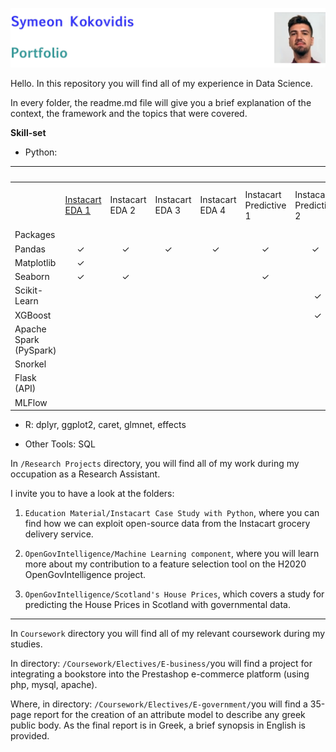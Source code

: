 ![ID banner](id_banner.jpg)

Hello. In this repository you will find all of my experience in Data Science.

In every folder, the readme.md file will give you a brief explanation of the context, the framework and the topics that were covered.

**Skill-set**  

* Python: 

<table>
<thead>
  <tr>
    <th></th>
    <th colspan="11">Projects</th>
  </tr>
</thead>
<tbody>
  <tr>
    <td></td>
    <td><a href="https://github.com/kokovidis/portfolio/tree/master/Research%20Projects/Educational%20Material/Instacart%20Case%20Study%20with%20Python" target="_blank" rel="noopener noreferrer">Instacart</a><br><a href="https://github.com/kokovidis/portfolio/tree/master/Research%20Projects/Educational%20Material/Instacart%20Case%20Study%20with%20Python" target="_blank" rel="noopener noreferrer">EDA 1</a></td>
    <td>Instacart<br>EDA 2</td>
    <td>Instacart<br>EDA 3</td>
    <td>Instacart<br>EDA 4</td>
    <td>Instacart<br>Predictive 1</td>
    <td>Instacart<br>Predictive 2</td>
    <td>Automobile <br>Strategy <br>Report</td>
    <td>Employee<br>Attrition</td>
    <td>Movie <br>Recommendation <br>Systems</td>
    <td>Labelling Yelp's<br>Restaurant <br>Reviews<br></td>
    <td>Spotify<br>Streaming<br>Data<br></td>
  </tr>
  <tr>
    <td>Packages</td>
    <td></td>
    <td></td>
    <td></td>
    <td></td>
    <td></td>
    <td></td>
    <td></td>
    <td></td>
    <td></td>
    <td></td>
    <td></td>
  </tr>
  <tr>
    <td>Pandas</td>
    <td>&nbsp;&nbsp;&nbsp;&nbsp;&nbsp;✓</td>
    <td>&nbsp;&nbsp;&nbsp;&nbsp;&nbsp;✓</td>
    <td><span style="font-weight:400;font-style:normal">&nbsp;&nbsp;&nbsp;&nbsp;✓</span></td>
    <td>&nbsp;&nbsp;&nbsp;&nbsp;&nbsp;✓</td>
    <td><span style="font-weight:400;font-style:normal">&nbsp;&nbsp;&nbsp;&nbsp;&nbsp;&nbsp;&nbsp;✓</span></td>
    <td><span style="font-weight:400;font-style:normal">&nbsp;&nbsp;&nbsp;&nbsp;&nbsp;&nbsp;&nbsp;✓</span></td>
    <td>&nbsp;&nbsp;&nbsp;&nbsp;&nbsp;&nbsp;&nbsp;&nbsp;✓</td>
    <td><span style="font-weight:400;font-style:normal">&nbsp;&nbsp;&nbsp;&nbsp;&nbsp;&nbsp;✓</span></td>
    <td><span style="font-weight:400;font-style:normal">&nbsp;&nbsp;&nbsp;&nbsp;&nbsp;&nbsp;&nbsp;&nbsp;&nbsp;&nbsp;&nbsp;✓</span></td>
    <td></td>
    <td><span style="font-weight:400;font-style:normal">&nbsp;&nbsp;&nbsp;&nbsp;&nbsp;&nbsp;&nbsp;✓</span></td>
  </tr>
  <tr>
    <td>Matplotlib</td>
    <td><span style="font-weight:400;font-style:normal">&nbsp;&nbsp;&nbsp;&nbsp;&nbsp;✓</span></td>
    <td></td>
    <td></td>
    <td></td>
    <td></td>
    <td></td>
    <td></td>
    <td></td>
    <td></td>
    <td></td>
    <td><span style="font-weight:400;font-style:normal">&nbsp;&nbsp;&nbsp;&nbsp;&nbsp;&nbsp;✓</span></td>
  </tr>
  <tr>
    <td>Seaborn</td>
    <td><span style="font-weight:400;font-style:normal">&nbsp;&nbsp;&nbsp;&nbsp;&nbsp;✓</span></td>
    <td><span style="font-weight:400;font-style:normal">&nbsp;&nbsp;&nbsp;&nbsp;&nbsp;✓</span></td>
    <td></td>
    <td></td>
    <td>&nbsp;&nbsp;&nbsp;&nbsp;&nbsp;&nbsp;&nbsp;✓</td>
    <td></td>
    <td></td>
    <td><span style="font-weight:400;font-style:normal">&nbsp;&nbsp;&nbsp;&nbsp;&nbsp;&nbsp;✓</span></td>
    <td></td>
    <td></td>
    <td><span style="font-weight:400;font-style:normal">&nbsp;&nbsp;&nbsp;&nbsp;&nbsp;&nbsp;✓</span></td>
  </tr>
  <tr>
    <td>Scikit-Learn</td>
    <td></td>
    <td></td>
    <td></td>
    <td></td>
    <td></td>
    <td><span style="font-weight:400;font-style:normal">&nbsp;&nbsp;&nbsp;&nbsp;&nbsp;&nbsp;&nbsp;&nbsp;✓</span></td>
    <td><span style="font-weight:400;font-style:normal">&nbsp;&nbsp;&nbsp;&nbsp;&nbsp;&nbsp;&nbsp;&nbsp;✓</span></td>
    <td><span style="font-weight:400;font-style:normal">&nbsp;&nbsp;&nbsp;&nbsp;&nbsp;&nbsp;✓</span></td>
    <td></td>
    <td></td>
    <td><span style="font-weight:400;font-style:normal">&nbsp;&nbsp;&nbsp;&nbsp;&nbsp;&nbsp;✓</span></td>
  </tr>
  <tr>
    <td>XGBoost</td>
    <td></td>
    <td></td>
    <td></td>
    <td></td>
    <td></td>
    <td><span style="font-weight:400;font-style:normal">&nbsp;&nbsp;&nbsp;&nbsp;&nbsp;&nbsp;&nbsp;&nbsp;✓</span></td>
    <td><span style="font-weight:400;font-style:normal">&nbsp;&nbsp;&nbsp;&nbsp;&nbsp;&nbsp;&nbsp;&nbsp;✓</span></td>
    <td><span style="font-weight:400;font-style:normal">&nbsp;&nbsp;&nbsp;&nbsp;&nbsp;&nbsp;✓</span></td>
    <td></td>
    <td></td>
    <td><span style="font-weight:400;font-style:normal">&nbsp;&nbsp;&nbsp;&nbsp;&nbsp;&nbsp;✓</span></td>
  </tr>
  <tr>
    <td>Apache Spark<br>(PySpark)</td>
    <td></td>
    <td></td>
    <td></td>
    <td></td>
    <td></td>
    <td></td>
    <td></td>
    <td></td>
    <td><span style="font-weight:400;font-style:normal">            ✓</span></td>
    <td>&nbsp;&nbsp;&nbsp;&nbsp;&nbsp;&nbsp;&nbsp;&nbsp;&nbsp;&nbsp;&nbsp;<span style="font-weight:400;font-style:normal">✓</span></td>
    <td></td>
  </tr>
  <tr>
    <td>Snorkel</td>
    <td></td>
    <td></td>
    <td></td>
    <td></td>
    <td></td>
    <td></td>
    <td></td>
    <td></td>
    <td></td>
    <td><span style="font-weight:400;font-style:normal">&nbsp;&nbsp;&nbsp;&nbsp;&nbsp;&nbsp;&nbsp;&nbsp;✓</span></td>
    <td></td>
  </tr>
  <tr>
    <td>Flask (API)</td>
    <td></td>
    <td></td>
    <td></td>
    <td></td>
    <td></td>
    <td></td>
    <td></td>
    <td></td>
    <td>&nbsp;&nbsp;&nbsp;&nbsp;&nbsp;&nbsp;&nbsp;&nbsp;&nbsp;&nbsp;<span style="font-weight:400;font-style:normal">✓</span></td>
    <td></td>
    <td></td>
  </tr>
  <tr>
    <td>MLFlow</td>
    <td></td>
    <td></td>
    <td></td>
    <td></td>
    <td></td>
    <td></td>
    <td></td>
    <td></td>
    <td>&nbsp;&nbsp;&nbsp;&nbsp;&nbsp;&nbsp;&nbsp;&nbsp;&nbsp;&nbsp;<span style="font-weight:400;font-style:normal">✓</span></td>
    <td></td>
    <td></td>
  </tr>
</tbody>
</table>



* R: dplyr, ggplot2, caret, glmnet, effects


* Other Tools: SQL

In `/Research Projects` directory, you will find all of my work during my occupation as a Research Assistant. 

I invite you to have a look at the folders:  

1. `Education Material/Instacart Case Study with Python`, where you can find how we can exploit open-source data from the Instacart grocery delivery service.

2. `OpenGovIntelligence/Machine Learning component`, where you will learn more about my contribution to a feature selection tool on the H2020 OpenGovIntelligence project.

3. `OpenGovIntelligence/Scotland's House Prices`, which covers a study for predicting the House Prices in Scotland with governmental data.


<hr> </hr>

In `Coursework` directory you will find all of my relevant coursework during my studies. 


In directory:
`/Coursework/Electives/E-business/`you will find a project for integrating a bookstore into the Prestashop e-commerce platform (using php, mysql, apache).


Where, in directory:
`/Coursework/Electives/E-government/`you will find a 35-page report for the creation of an attribute model to describe any greek public body. As the final report is in Greek, a brief synopsis in English is provided.
